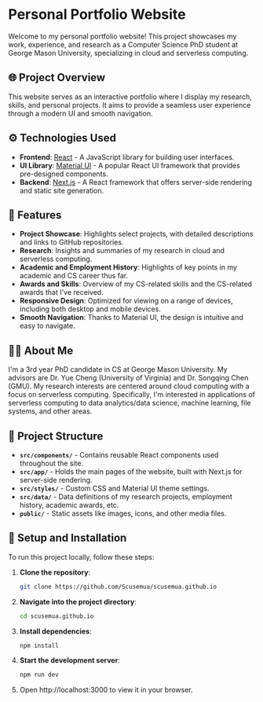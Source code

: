 # Personal Portfolio Website

Welcome to my personal portfolio website! This project showcases my work, experience, and research as a Computer Science PhD student at George Mason University, specializing in cloud and serverless computing.

## 🌐 Project Overview

This website serves as an interactive portfolio where I display my research, skills, and personal projects. It aims to provide a seamless user experience through a modern UI and smooth navigation.

## ⚙️ Technologies Used

- **Frontend**: [React](https://reactjs.org/) - A JavaScript library for building user interfaces.
- **UI Library**: [Material UI](https://mui.com/) - A popular React UI framework that provides pre-designed components.
- **Backend**: [Next.js](https://nextjs.org/) - A React framework that offers server-side rendering and static site generation.

## 🚀 Features

- **Project Showcase**: Highlights select projects, with detailed descriptions and links to GitHub repositories.
- **Research**: Insights and summaries of my research in cloud and serverless computing.
- **Academic and Employment History**: Highlights of key points in my academic and CS career thus far.
- **Awards and Skills**: Overview of my CS-related skills and the CS-related awards that I've received.
- **Responsive Design**: Optimized for viewing on a range of devices, including both desktop and mobile devices.
- **Smooth Navigation**: Thanks to Material UI, the design is intuitive and easy to navigate.

## 👨‍💻 About Me

I'm a 3rd year PhD candidate in CS at George Mason University. My advisors are Dr. Yue Cheng (University of Virginia) and Dr. Songqing Chen (GMU). My research interests are centered around cloud computing with a focus on serverless computing. Specifically, I'm interested in applications of serverless computing to data analytics/data science, machine learning, file systems, and other areas.

## 📂 Project Structure

- **`src/components/`** - Contains reusable React components used throughout the site.
- **`src/app/`** - Holds the main pages of the website, built with Next.js for server-side rendering.
- **`src/styles/`** - Custom CSS and Material UI theme settings.
- **`src/data/`** - Data definitions of my research projects, employment history, academic awards, etc.
- **`public/`** - Static assets like images, icons, and other media files.

## 🔧 Setup and Installation

To run this project locally, follow these steps:

1. **Clone the repository**:
   ```bash
   git clone https://github.com/Scusemua/scusemua.github.io
    ```

2. **Navigate into the project directory**:
    ``` bash
    cd scusemua.github.io
    ```

3. **Install dependencies**:
    ``` bash
    npm install
    ```

4. **Start the development server**:
    ``` bash
    npm run dev
    ```

5. Open http://localhost:3000 to view it in your browser.